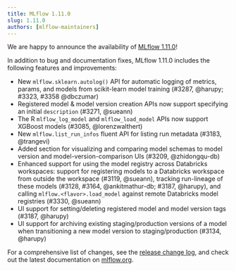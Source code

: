 ```yaml
---
title: MLflow 1.11.0
slug: 1.11.0
authors: [mlflow-maintainers]
---
```


We are happy to announce the availability of [MLflow 1.11.0](https://github.com/mlflow/mlflow/releases/tag/v1.11.0)!

In addition to bug and documentation fixes, MLflow 1.11.0 includes the following features and improvements:

- New `mlflow.sklearn.autolog()` API for automatic logging of metrics, params, and models from scikit-learn model training (#3287, @harupy; #3323, #3358 @dbczumar)
- Registered model & model version creation APIs now support specifying an initial `description` (#3271, @sueann)
- The R `mlflow_log_model` and `mlflow_load_model` APIs now support XGBoost models (#3085, @lorenzwalthert)
- New `mlflow.list_run_infos` fluent API for listing run metadata (#3183, @trangevi)
- Added section for visualizing and comparing model schemas to model version and model-version-comparison UIs (#3209, @zhidongqu-db)
- Enhanced support for using the model registry across Databricks workspaces: support for registering models to a Databricks workspace from outside the workspace (#3119, @sueann), tracking run-lineage of these models (#3128, #3164, @ankitmathur-db; #3187, @harupy), and calling `mlflow.<flavor>.load_model` against remote Databricks model registries (#3330, @sueann)
- UI support for setting/deleting registered model and model version tags (#3187, @harupy)
- UI support for archiving existing staging/production versions of a model when transitioning a new model version to staging/production (#3134, @harupy)

For a comprehensive list of changes, see the [release change log](https://github.com/mlflow/mlflow/releases/tag/v1.11.0), and check out the latest documentation on [mlflow.org](http://mlflow.org/).

